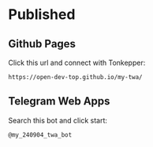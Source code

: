 # Published

## Github Pages

Click this url and connect with Tonkepper:

```
https://open-dev-top.github.io/my-twa/
```

## Telegram Web Apps

Search this bot and click start:

```
@my_240904_twa_bot
```
